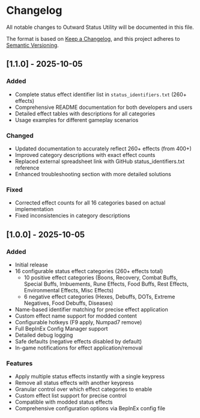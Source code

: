 # Changelog

All notable changes to Outward Status Utility will be documented in this file.

The format is based on [Keep a Changelog](https://keepachangelog.com/en/1.0.0/),
and this project adheres to [Semantic Versioning](https://semver.org/spec/v2.0.0.html).

## [1.1.0] - 2025-10-05

### Added
- Complete status effect identifier list in `status_identifiers.txt` (260+ effects)
- Comprehensive README documentation for both developers and users
- Detailed effect tables with descriptions for all categories
- Usage examples for different gameplay scenarios

### Changed
- Updated documentation to accurately reflect 260+ effects (from 400+)
- Improved category descriptions with exact effect counts
- Replaced external spreadsheet link with GitHub status_identifiers.txt reference
- Enhanced troubleshooting section with more detailed solutions

### Fixed
- Corrected effect counts for all 16 categories based on actual implementation
- Fixed inconsistencies in category descriptions

## [1.0.0] - 2025-10-05

### Added
- Initial release
- 16 configurable status effect categories (260+ effects total)
  - 10 positive effect categories (Boons, Recovery, Combat Buffs, Special Buffs, Imbuements, Rune Effects, Food Buffs, Rest Effects, Environmental Effects, Misc Effects)
  - 6 negative effect categories (Hexes, Debuffs, DOTs, Extreme Negatives, Food Debuffs, Diseases)
- Name-based identifier matching for precise effect application
- Custom effect name support for modded content
- Configurable hotkeys (F9 apply, Numpad7 remove)
- Full BepInEx Config Manager support
- Detailed debug logging
- Safe defaults (negative effects disabled by default)
- In-game notifications for effect application/removal

### Features
- Apply multiple status effects instantly with a single keypress
- Remove all status effects with another keypress
- Granular control over which effect categories to enable
- Custom effect list support for precise control
- Compatible with modded status effects
- Comprehensive configuration options via BepInEx config file
